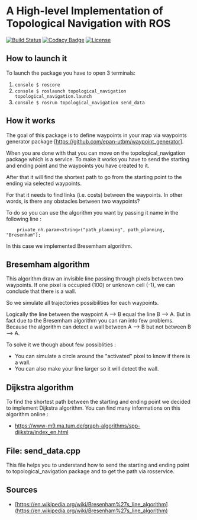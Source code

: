 # A High-level Implementation of Topological Navigation with ROS

[![Build Status](https://travis-ci.org/epan-utbm/topological_navigation.svg?branch=master)](https://travis-ci.org/epan-utbm/topological_navigation) [![Codacy Badge](https://app.codacy.com/project/badge/Grade/ba8c018977bc4fc48747c9d3b3c379b9)](https://www.codacy.com/gh/epan-utbm/topological_navigation?utm_source=github.com&amp;utm_medium=referral&amp;utm_content=epan-utbm/topological_navigation&amp;utm_campaign=Badge_Grade) [![License](https://img.shields.io/badge/License-BSD%203--Clause-gree.svg)](https://opensource.org/licenses/BSD-3-Clause)


## How to launch it

To launch the package you have to open 3 terminals:
 1. ```console $ roscore ```
 2. ```console $ roslaunch topological_navigation topological_navigation.launch ```
 3. ```console $ rosrun topological_navigation send_data```
 
## How it works
The goal of this package is to define waypoints in your map via waypoints generator package [https://github.com/epan-utbm/waypoint_generator].

When you are done with that you can move on the topological_navigation package which is a service. 
To make it works you have to send the starting and ending point and the waypoints you have created to it.

After that it will find the shortest path to go from the starting point to the ending via selected waypoints.

For that it needs to find links (i.e. costs) between the waypoints. In other words, is there any obstacles between two waypoints?

To do so you can use the algorithm you want by passing it name in the following line :

```console
    private_nh.param<string>("path_planning", path_planning, "Bresenham");
```

In this case we implemented Bresemham algorithm. 


## Bresemham algorithm 
This algorithm draw an invisible line passing through pixels between two waypoints. If one pixel is occupied (100) or unknown cell (-1), we can conclude that there is a wall.

So we simulate all trajectories possibilities for each waypoints.

Logically the line between the waypoint A --> B equal the line B --> A.
But in fact due to the Bresemham algorithm you can ran into few problems. Because the algorithm can detect a wall between A --> B but not between B --> A.

To solve it we though about few possiblities :
 -  You can simulate a circle around the "activated" pixel to know if there is a wall.
 -  You can also make your line larger so it will detect the wall. 

## Dijkstra algorithm

To find the shortest path between the starting and ending point we decided to implement Dijkstra algorithm.
You can find many informations on this algorithm online :

 - https://www-m9.ma.tum.de/graph-algorithms/spp-dijkstra/index_en.html
 
## File: send_data.cpp
This file helps you to understand how to send the starting and ending point to topological_navigation package and to get the path via rosservice. 

## Sources
 - [https://en.wikipedia.org/wiki/Bresenham%27s_line_algorithm](https://en.wikipedia.org/wiki/Bresenham%27s_line_algorithm)



